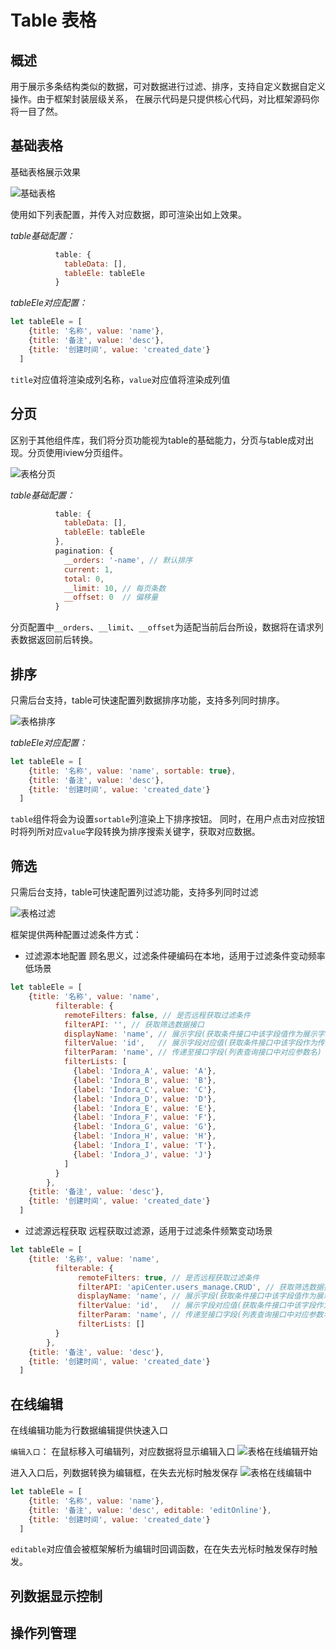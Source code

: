 # Table 表格

## 概述

用于展示多条结构类似的数据，可对数据进行过滤、排序，支持自定义数据自定义操作。由于框架封装层级关系，
在展示代码是只提供核心代码，对比框架源码你将一目了然。

## 基础表格

基础表格展示效果

![基础表格](../../img/table/table-base.png ':size=700x300')

使用如下列表配置，并传入对应数据，即可渲染出如上效果。

*table基础配置：*

```js
          table: {
            tableData: [],
            tableEle: tableEle
          }
```

*tableEle对应配置：*

```js
let tableEle = [
    {title: '名称', value: 'name'},
    {title: '备注', value: 'desc'},
    {title: '创建时间', value: 'created_date'}
  ]
```
`title`对应值将渲染成列名称，`value`对应值将渲染成列值

## 分页

区别于其他组件库，我们将分页功能视为table的基础能力，分页与table成对出现。分页使用iview分页组件。

![表格分页](../../img/table/table-pagination.png ':size=700x300')

*table基础配置：*
```js
          table: {
            tableData: [],
            tableEle: tableEle
          },
          pagination: {
            __orders: '-name', // 默认排序
            current: 1,
            total: 0,
            __limit: 10, // 每页条数
            __offset: 0  // 偏移量
          }
```

分页配置中`__orders`、`__limit`、`__offset`为适配当前后台所设，数据将在请求列表数据返回前后转换。

## 排序

只需后台支持，table可快速配置列数据排序功能，支持多列同时排序。

![表格排序](../../img/table/table-order.png ':size=700x300')


*tableEle对应配置：*

```js
let tableEle = [
    {title: '名称', value: 'name', sortable: true},
    {title: '备注', value: 'desc'},
    {title: '创建时间', value: 'created_date'}
  ]
```

`table`组件将会为设置`sortable`列渲染上下排序按钮。
同时，在用户点击对应按钮时将列所对应`value`字段转换为排序搜索关键字，获取对应数据。

## 筛选

只需后台支持，table可快速配置列过滤功能，支持多列同时过滤

![表格过滤](../../img/table/table-filter.png ':size=700x300')

框架提供两种配置过滤条件方式：
- 过滤源本地配置
顾名思义，过滤条件硬编码在本地，适用于过滤条件变动频率低场景

```js
let tableEle = [
    {title: '名称', value: 'name',
          filterable: {
            remoteFilters: false, // 是否远程获取过滤条件
            filterAPI: '', // 获取筛选数据接口
            displayName: 'name', // 展示字段(获取条件接口中该字段值作为展示字段)
            filterValue: 'id',   // 展示字段对应值(获取条件接口中该字段作为传递至接口字段值)
            filterParam: 'name', // 传递至接口字段(列表查询接口中对应参数名)
            filterLists: [
              {label: 'Indora_A', value: 'A'},
              {label: 'Indora_B', value: 'B'},
              {label: 'Indora_C', value: 'C'},
              {label: 'Indora_D', value: 'D'},
              {label: 'Indora_E', value: 'E'},
              {label: 'Indora_F', value: 'F'},
              {label: 'Indora_G', value: 'G'},
              {label: 'Indora_H', value: 'H'},
              {label: 'Indora_I', value: 'T'},
              {label: 'Indora_J', value: 'J'}
            ]
          }
        },
    {title: '备注', value: 'desc'},
    {title: '创建时间', value: 'created_date'}
  ]
```

- 过滤源远程获取
远程获取过滤源，适用于过滤条件频繁变动场景

```js
let tableEle = [
    {title: '名称', value: 'name',
          filterable: {
               remoteFilters: true, // 是否远程获取过滤条件
               filterAPI: 'apiCenter.users_manage.CRUD', // 获取筛选数据接口
               displayName: 'name', // 展示字段(获取条件接口中该字段值作为展示字段)
               filterValue: 'id',   // 展示字段对应值(获取条件接口中该字段作为传递至接口字段值)
               filterParam: 'name', // 传递至接口字段(列表查询接口中对应参数名)
               filterLists: []
          }
        },
    {title: '备注', value: 'desc'},
    {title: '创建时间', value: 'created_date'}
  ]
```

## 在线编辑

在线编辑功能为行数据编辑提供快速入口

`编辑入口`：
在鼠标移入可编辑列，对应数据将显示编辑入口
![表格在线编辑开始](../../img/table/table-editOnline-start.png ':size=700x300')

进入入口后，列数据转换为编辑框，在失去光标时触发保存
![表格在线编辑中](../../img/table/table-editOnline-active.png ':size=700x300')

```js
let tableEle = [
    {title: '名称', value: 'name'},
    {title: '备注', value: 'desc', editable: 'editOnline'},
    {title: '创建时间', value: 'created_date'}
  ]
```
`editable`对应值会被框架解析为编辑时回调函数，在在失去光标时触发保存时触发。


## 列数据显示控制

## 操作列管理

## 





